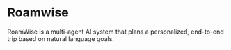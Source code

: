 # Roamwise
RoamWise is a multi-agent AI system that plans a personalized, end-to-end trip based on natural language goals.
